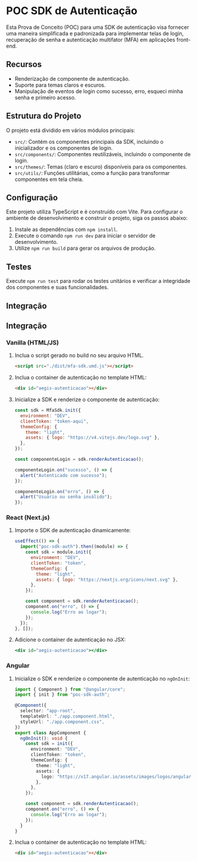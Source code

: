 # POC SDK de Autenticação

Esta Prova de Conceito (POC) para uma SDK de autenticação visa fornecer uma maneira simplificada e padronizada para implementar telas de login, recuperação de senha e autenticação multifator (MFA) em aplicações front-end.

## Recursos

- Renderização de componente de autenticação.
- Suporte para temas claros e escuros.
- Manipulação de eventos de login como sucesso, erro, esqueci minha senha e primeiro acesso.

## Estrutura do Projeto

O projeto está dividido em vários módulos principais:

- `src/`: Contém os componentes principais da SDK, incluindo o inicializador e os componentes de login.
- `src/components/`: Componentes reutilizáveis, incluindo o componente de login.
- `src/themes/`: Temas (claro e escuro) disponíveis para os componentes.
- `src/utils/`: Funções utilitárias, como a função para transformar componentes em tela cheia.

## Configuração

Este projeto utiliza TypeScript e é construído com Vite. Para configurar o ambiente de desenvolvimento e construir o projeto, siga os passos abaixo:

1. Instale as dependências com `npm install`.
2. Execute o comando `npm run dev` para iniciar o servidor de desenvolvimento.
3. Utilize `npm run build` para gerar os arquivos de produção.

## Testes

Execute `npm run test` para rodar os testes unitários e verificar a integridade dos componentes e suas funcionalidades.

## Integração

## Integração

### Vanilla (HTML/JS)

1. Inclua o script gerado no build no seu arquivo HTML.

   ```html
   <script src="./dist/mfa-sdk.umd.js"></script>
   ```

2. Inclua o container de autenticação no template HTML:

   ```html
   <div id="aegis-autenticacao"></div>
   ```

3. Inicialize a SDK e renderize o componente de autenticação:

   ```javascript
   const sdk = MfaSdk.init({
     environment: "DEV",
     clientToken: "token-aqui",
     themeConfig: {
       theme: "light",
       assets: { logo: "https://v4.vitejs.dev/logo.svg" },
     },
   });

   const componenteLogin = sdk.renderAutenticacao();

   componenteLogin.on("sucesso", () => {
     alert("Autenticado com sucesso");
   });

   componenteLogin.on("erro", () => {
     alert("Usuário ou senha inválido");
   });
   ```

### React (Next.js)

1. Importe o SDK de autenticação dinamicamente:

   ```javascript
   useEffect(() => {
     import("poc-sdk-auth").then((module) => {
       const sdk = module.init({
         environment: "DEV",
         clientToken: "token",
         themeConfig: {
           theme: "light",
           assets: { logo: "https://nextjs.org/icons/next.svg" },
         },
       });

       const component = sdk.renderAutenticacao();
       component.on("erro", () => {
         console.log("Erro ao logar");
       });
     });
   }, []);
   ```

2. Adicione o container de autenticação no JSX:

   ```jsx
   <div id="aegis-autenticacao"></div>
   ```

### Angular

1. Inicialize o SDK e renderize o componente de autenticação no `ngOnInit`:

   ```typescript
   import { Component } from "@angular/core";
   import { init } from "poc-sdk-auth";

   @Component({
     selector: "app-root",
     templateUrl: "./app.component.html",
     styleUrl: "./app.component.css",
   })
   export class AppComponent {
     ngOnInit(): void {
       const sdk = init({
         environment: "DEV",
         clientToken: "token",
         themeConfig: {
           theme: "light",
           assets: {
             logo: "https://v17.angular.io/assets/images/logos/angular/logo-nav@2x.png",
           },
         },
       });

       const component = sdk.renderAutenticacao();
       component.on("erro", () => {
         console.log("Erro ao logar");
       });
     }
   }
   ```

2. Inclua o container de autenticação no template HTML:

   ```html
   <div id="aegis-autenticacao"></div>
   ```
